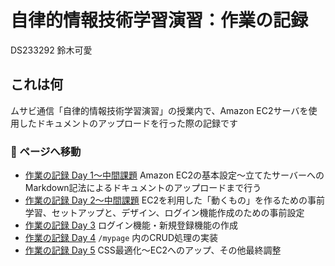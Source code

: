 <link href="/assets/css/style.css" rel="stylesheet" />


# 自律的情報技術学習演習：作業の記録

DS233292 鈴木可愛

## これは何

ムサビ通信「自律的情報技術学習演習」の授業内で、Amazon EC2サーバを使用したドキュメントのアップロードを行った際の記録です

<aside>

### 🚪 ページへ移動

- [作業の記録 Day 1〜中間課題](document-d1.html)
   Amazon EC2の基本設定〜立てたサーバーへのMarkdown記法によるドキュメントのアップロードまで行う
- [作業の記録 Day 2〜中間課題](document-d2.html)
  EC2を利用した「動くもの」を作るための事前学習、セットアップと、デザイン、ログイン機能作成のための事前設定
- [作業の記録 Day 3](document-d3.html)
  ログイン機能・新規登録機能の作成
- [作業の記録 Day 4](document-d4.html)
  `/mypage` 内のCRUD処理の実装
- [作業の記録 Day 5](document-d5.html)
  CSS最適化〜EC2へのアップ、その他最終調整
</aside>

